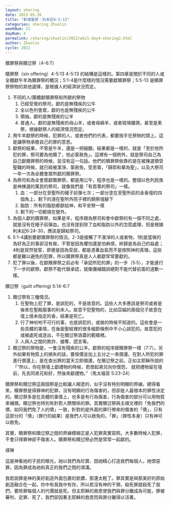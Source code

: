 ```yaml
---
layout: sharing
date: 2022-05-26
title: "新增靈修：利未記4-5:13"
categories: sharing Zhuolin
weekNum: 21
dayNum: 4
permalink: /sharing/zhuolin/2022/wk21-day4-sharing2.html
author: Zhuolin
cycle: 2022
---  
```


贖罪祭與贖愆祭（4-6:7）

贖罪祭（sin offering）4-5:13
4-5:13 的結構是這樣的。第四章是關於不同的人或全體獻牛羊為贖罪祭的概況；5:1-4是什麼樣的情況需要獻贖罪祭；5:5-13 是贖罪祭祭物的其他選擇，是根據人的經濟狀況而定。

1. 不同的人/團體獻贖罪祭和所獻的祭物
    1. 已經受膏的祭司，獻的是無殘疾的公牛
    2. 全以色列會眾，獻的也是無殘疾的公牛
    3. 領袖，獻的是無殘疾的公羊
    4. 普通人，獻的是無殘疾的母山羊，或者母綿羊，或者斑鳩雛鴿，甚至是素祭，根據獻祭人的經濟情況而定。
2. 用牛羊獻祭的時候，犯罪的人、或者他們的代表，都要按手在祭物的頭上。這是讓祭物承擔自己的罪的意思。
3. 獻祭的結果，不管是牛羊，還是一把細麵，結果都是一樣的，就是「至於他所犯的罪，祭司要為他贖了，他必蒙赦免」。這裡有一個例外，就是祭司自己為自己獻贖罪祭的時候，並沒有這一句話。他們的贖罪祭依靠的是在被揀選領受聖職的時候，就已經被潔淨，蒙赦免，受恩膏，「歸耶和華為聖」，以及大祭司一年一次為全體會眾所獻的贖罪祭。
4. 為祭司和為全會眾獻贖罪祭，都是用公牛，程序也是一樣的。整個以色列民族是神揀選的萬民的祭司，就像我們是「有君尊的祭司」一樣。
    1. 血：一部分在至聖所的幔子前彈七次；一部分塗在至聖所前的金香壇的四個角上，剩下的澆在聖所外院子裡的銅祭壇腳下
    2. 脂肪：所有的脂肪都獻給神，和平安祭一樣
    3. 剩下的一切都燒在營外。
5. 為個人獻的贖罪祭，如果是羊，程序跟為祭司和會中獻祭的有一個不同之處，就是沒有在幔子前彈血。也沒有提到除了血和脂肪以外的怎麼處理，但是根據利未記6:24-30，應該是歸給祭司。
6. 5:1-4講到要獻贖罪祭的情況。2-3是接觸了不潔淨的人或者物，1則是當做的為好為正的事卻沒有做，不管是因為懼怕還是怕麻煩，終歸是為自己的益處；4則是貿然發誓，即便是因為受屈，都是憑著血氣而不是按照神的真理。這些都是難以避免的犯罪，所以贖罪祭真是人人都獻常常要獻的。
7. 犯了罪以後，在獻贖罪祭之前必有「承認所犯的罪」的一步（5:5），才能進行下一步的獻祭。獻祭不能代替承認，就像彌補錯誤絕對不能代替前面的道歉一樣。

贖愆祭（guilt offering) 5:14-6:7

1. 贖愆祭有三種情況。
    1. 在聖物上犯了罪，是誤犯的，不是故意的。這些人大多應該是祭司或者是後來在聖殿服事的利未人。故意干犯聖物的，比如亞綸的兩個兒子故意在壇上燒未指定的香，結果是死亡。
    2. 行了神吩咐不可行的事，也是誤犯的，或做的時候不知道的。這些會是一些具體的事情，在後面聖經裡的很多細節條例中不小心誤犯的。故意犯的或被處死或逐出，不在贖愆祭涵蓋的範疇裡。
    3. 人與人之間的欺詐、搶奪、謊言等。
2. 贖愆祭的祭物是，一隻沒有殘疾的公羊。獻祭的程序跟贖罪祭一樣（7:7）。另外如果有物質上的損失的話，要按價並加上五分之一來償還。在對人所犯的罪進行償還上，是在查出罪的當天立即償還，在贖愆祭之前。正如主耶穌所說的「“所以，你在祭壇上獻禮物的時候，若想起弟兄向你懷怨， 就把禮物留在壇前，先去同弟兄和好，然後來獻禮物。”（‭‭馬太福音‬ ‭5:23-24‬）

贖罪祭和贖愆祭這兩個祭是比較讓人糊塗的，似乎沒有特別明顯的界線。總得看來，贖罪祭是得罪神的犯罪，沒有明顯的行為傷害的，但卻是人最根本的罪性決定的。贖愆祭多是在具體的事情上，也多是有行為傷害，行為傷害的部分可以用物質來補償。贖愆祭也特別有針對人際關係的罪。其實贖愆祭與主禱文裡的「免我們的債，如同我們免了人的債」一致，針對的是外面的罪行帶來的傷害的「債」，只有這部分的「債」（罪行的結果）是我們人可以赦免的，「罪」（罪性本身）只有神可以赦免。

其實，贖罪祭和贖愆祭之間的界線模糊正是人犯罪真實寫照。大多數時候人犯罪，不會只得罪神卻不傷害人。贖罪祭和贖愆祭必然是常常一起獻的。

琢琳





這是神看祂的子民的眼光，祂以我們為珍寶，因祂精心打造我們每個人，祂恨惡罪，因為罪成為祂和真正的我們之間的鴻溝。


我若說罪是神的美好創造外面包裹的骯髒，那還太輕了。罪其實是與那美好的原始創造融合在一起，你中有我我中有你，所以若沒有神的干預，殺死罪就殺死了我們，要除罪每個人的代價就是死。但主耶穌的救恩使我們與罪分離成為可能，罪被審判、定罪、死了，我們卻因著主耶穌的救恩而與罪分離得以活著。

